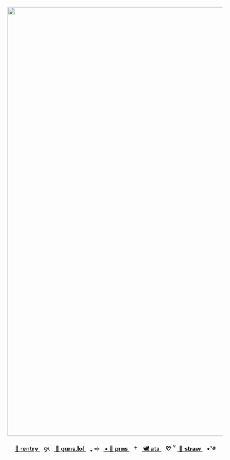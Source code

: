 
<p align="center"> <img width="1000" height="1000" src="https://github.com/user-attachments/assets/7447dced-75ef-4270-9c06-25affd3173cc" </p>


<p align="center"><b><a href="https://rentry.co/ivanalnst-"> 🖤 rentry </a>⠀ꪆৎ⠀<a href="https://guns.lol/ivanz"> 🩶 guns.lol </a>⠀₊ ⊹⠀<a href="https://pronouns.cc/@ivanz"> ▪ 🤍 prns </a>⠀†⠀<a href="https://blccm.atabook.org/"> 🕊️ ata </a>⠀♡ ̆̈⠀<a href="https://anton-ivanov.straw.page/"> 🪽 straw </a>⠀⋆˚࿔


